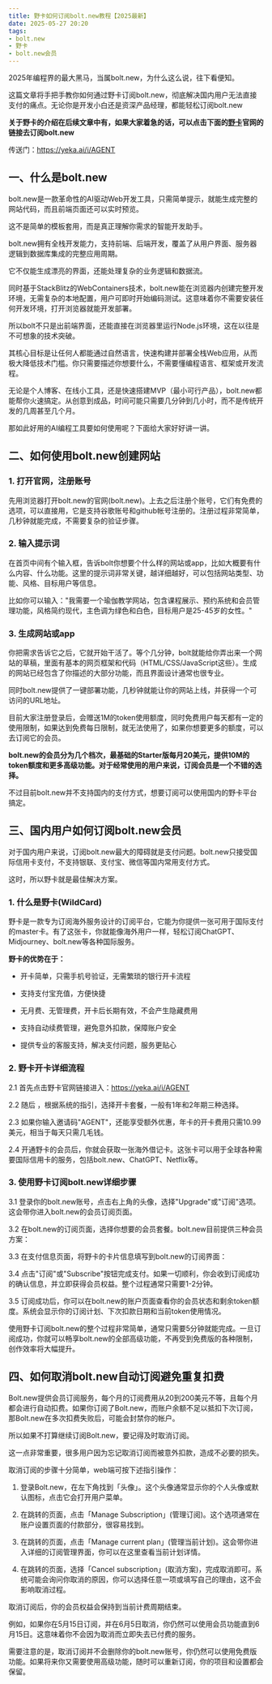 ```yaml
---
title: 野卡如何订阅bolt.new教程【2025最新】
date: 2025-05-27 20:20
tags:
- bolt.new
- 野卡
- bolt.new会员
---
```

2025年编程界的最大黑马，当属bolt.new，为什么这么说，往下看便知。



这篇文章将手把手教你如何通过野卡订阅bolt.new，彻底解决国内用户无法直接支付的痛点。无论你是开发小白还是资深产品经理，都能轻松订阅bolt.new



**关于野卡的介绍在后续文章中有，如果大家着急的话，可以点击下面的[野卡](https://www.fengshengyusheng.cn/%e6%9c%80%e6%96%b0%e9%87%8e%e5%8d%a1wildcard%e4%bd%bf%e7%94%a8%e6%8c%87%e5%8d%97%ef%bc%9a%e8%b6%85%e5%85%a8%e9%9d%a2%e4%bb%8b%e7%bb%8d/)官网的链接去订阅bolt.new**

传送门：https://yeka.ai/i/AGENT



## 一、什么是bolt.new

bolt.new是一款革命性的AI驱动Web开发工具，只需简单提示，就能生成完整的网站代码，而且前端页面还可以实时预览。



这不是简单的模板套用，而是真正理解你需求的智能开发助手。



bolt.new拥有全栈开发能力，支持前端、后端开发，覆盖了从用户界面、服务器逻辑到数据库集成的完整应用周期。



它不仅能生成漂亮的界面，还能处理复杂的业务逻辑和数据流。



同时基于StackBlitz的WebContainers技术，bolt.new能在浏览器内创建完整开发环境，无需复杂的本地配置，用户可即时开始编码测试。这意味着你不需要安装任何开发环境，打开浏览器就能开发部署。



所以bolt不只是出前端界面，还能直接在浏览器里运行Node.js环境，这在以往是不可想象的技术突破。



其核心目标是让任何人都能通过自然语言，快速构建并部署全栈Web应用，从而极大降低技术门槛。你只需要描述你想要什么，不需要懂编程语言、框架或开发流程。



无论是个人博客、在线小工具，还是快速搭建MVP（最小可行产品），bolt.new都能帮你火速搞定。从创意到成品，时间可能只需要几分钟到几小时，而不是传统开发的几周甚至几个月。





那如此好用的AI编程工具要如何使用呢？下面给大家好好讲一讲。

## 二、如何使用bolt.new创建网站

### 1. 打开官网，注册账号

先用浏览器打开bolt.new的官网(bolt.new)。上去之后注册个账号，它们有免费的选项，可以直接用，它是支持谷歌账号和github帐号注册的。注册过程非常简单，几秒钟就能完成，不需要复杂的验证步骤。

### 2. 输入提示词

在首页中间有个输入框，告诉bolt你想要个什么样的网站或app，比如大概要有什么内容、什么功能。这里的提示词非常关键，越详细越好，可以包括网站类型、功能、风格、目标用户等信息。



比如你可以输入："我需要一个瑜伽教学网站，包含课程展示、预约系统和会员管理功能，风格简约现代，主色调为绿色和白色，目标用户是25-45岁的女性。"

### 3. 生成网站或app

你把需求告诉它之后，它就开始干活了。等个几分钟，bolt就能给你弄出来一个网站的草稿，里面有基本的网页框架和代码（HTML/CSS/JavaScript这些）。生成的网站已经包含了你描述的大部分功能，而且界面设计通常也很专业。



同时bolt.new提供了一键部署功能，几秒钟就能让你的网站上线，并获得一个可访问的URL地址。



目前大家注册登录后，会赠送1M的token使用额度，同时免费用户每天都有一定的使用限制，如果达到免费每日限制，就无法使用了，如果你想要更多的额度，可以去订阅它的会员。



**bolt.new的会员分为几个档次，最基础的Starter版每月20美元，提供10M的token额度和更多高级功能。对于经常使用的用户来说，订阅会员是一个不错的选择。**



不过目前bolt.new并不支持国内的支付方式，想要订阅可以使用国内的野卡平台搞定。

## 三、国内用户如何订阅bolt.new会员

对于国内用户来说，订阅bolt.new最大的障碍就是支付问题。bolt.new只接受国际信用卡支付，不支持银联、支付宝、微信等国内常用支付方式。



这时，所以野卡就是最佳解决方案。

### 1. 什么是野卡(WildCard)

野卡是一款专为订阅海外服务设计的订阅平台，它能为你提供一张可用于国际支付的master卡。有了这张卡，你就能像海外用户一样，轻松订阅ChatGPT、Midjourney、bolt.new等各种国际服务。



**野卡的优势在于：**



* 开卡简单，只需手机号验证，无需繁琐的银行开卡流程

* 支持支付宝充值，方便快捷

* 无月费、无管理费，开卡后长期有效，不会产生隐藏费用

* 支持自动续费管理，避免意外扣款，保障账户安全

* 提供专业的客服支持，解决支付问题，服务更贴心



### 2. 野卡开卡详细流程

2.1 首先点击野卡官网链接进入：<https://yeka.ai/i/AGENT>



2.2 随后 ，根据系统的指引，选择开卡套餐，一般有1年和2年期三种选择。



2.3 如果你输入邀请码"AGENT"，还能享受额外优惠，年卡的开卡费用只需10.99美元，相当于每天只需几毛钱。



2.4 开通野卡的会员后，你就会获取一张海外借记卡。这张卡可以用于全球各种需要国际信用卡的服务，包括bolt.new、ChatGPT、Netflix等。



### 3. 使用野卡订阅bolt.new详细步骤



3.1 登录你的bolt.new账号，点击右上角的头像，选择"Upgrade"或"订阅"选项。这会带你进入bolt.new的会员订阅页面。



3.2 在bolt.new的订阅页面，选择你想要的会员套餐。bolt.new目前提供三种会员方案：

3.3 在支付信息页面，将野卡的卡片信息填写到bolt.new的订阅界面：

3.4 点击"订阅"或"Subscribe"按钮完成支付。如果一切顺利，你会收到订阅成功的确认信息，并立即获得会员权益。整个过程通常只需要1-2分钟。



3.5 订阅成功后，你可以在bolt.new的账户页面查看你的会员状态和剩余token额度。系统会显示你的订阅计划、下次扣款日期和当前token使用情况。



使用野卡订阅bolt.new的整个过程非常简单，通常只需要5分钟就能完成。一旦订阅成功，你就可以畅享bolt.new的全部高级功能，不再受到免费版的各种限制，创作效率将大幅提升。



## 四、如何取消bolt.new自动订阅避免重复扣费



Bolt.new提供会员订阅服务，每个月的订阅费用从20到200美元不等，且每个月都会进行自动扣费。如果你订阅了Bolt.new，而账户余额不足以抵扣下次订阅，那Bolt.new在多次扣费失败后，可能会封禁你的帐户。



所以如果不打算继续订阅Bolt.new，要记得及时取消订阅。



这一点非常重要，很多用户因为忘记取消订阅而被意外扣款，造成不必要的损失。



取消订阅的步骤十分简单，web端可按下述指引操作：

1. 登录Bolt.new，在左下角找到「头像」。这个头像通常显示你的个人头像或默认图标，点击它会打开用户菜单。

2. 在跳转的页面，点击「Manage Subscription」(管理订阅)。这个选项通常在账户设置页面的付款部分，很容易找到。

3. 在跳转的页面，点击「Manage current plan」(管理当前计划)。这会带你进入详细的订阅管理界面，你可以在这里查看当前计划详情。

4. 在跳转的页面，选择「Cancel subscription」(取消方案)，完成取消即可。系统可能会询问你取消的原因，你可以选择任意一项或填写自己的理由，这不会影响取消过程。



取消订阅后，你的会员权益会保持到当前计费周期结束。



例如，如果你在5月15日订阅，并在6月5日取消，你仍然可以使用会员功能直到6月15日。这意味着你不会因为取消而立即失去已付费的服务。



需要注意的是，取消订阅并不会删除你的bolt.new账号，你仍然可以使用免费版功能。如果将来你又需要使用高级功能，随时可以重新订阅，你的项目和设置都会保留。

